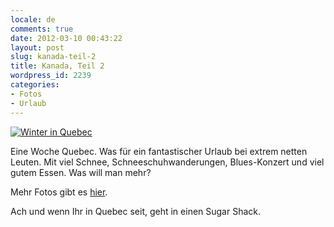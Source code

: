 ```yaml
---
locale: de
comments: true
date: 2012-03-10 00:43:22
layout: post
slug: kanada-teil-2
title: Kanada, Teil 2
wordpress_id: 2239
categories:
- Fotos
- Urlaub
---
```


[![Winter in Quebec](http://farm8.staticflickr.com/7190/6967804887_b67c1f1820.jpg)](http://www.flickr.com/photos/wannawork/6967804887/)

Eine Woche Quebec. Was für ein fantastischer Urlaub bei extrem netten Leuten.
Mit viel Schnee, Schneeschuhwanderungen, Blues-Konzert und viel gutem Essen.
Was will man mehr?

Mehr Fotos gibt es
[hier](http://www.flickr.com/photos/wannawork/sets/72157629184509992/detail/). 

Ach und wenn Ihr in Quebec seit, geht in einen Sugar Shack.
